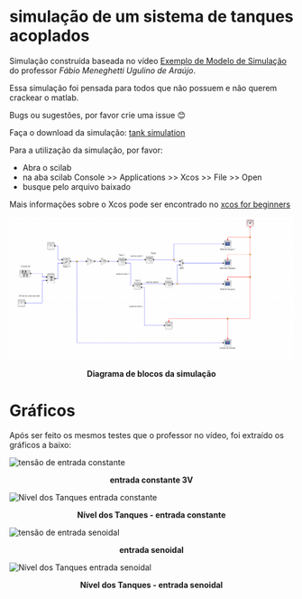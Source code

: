 # simulação de um sistema de tanques acoplados

Simulação construída baseada no vídeo [Exemplo de Modelo de Simulação](https://www.youtube.com/watch?v=4jh4SQgijSw&ab_channel=ProfessorMeneghetti) do professor _Fábio Meneghetti Ugulino de Araújo_.

Essa simulação foi pensada para todos que não possuem e não querem crackear o matlab.

Bugs ou sugestões, por favor crie uma issue :blush:

Faça o download da simulação: [tank simulation](https://github.com/samuel-cavalcanti/simulacao_de_um_sistema_de_tanques_acoplados/releases/latest/download/tank_simulation.zcos)

Para a utilização da simulação, por favor:

 - Abra o scilab
 - na aba scilab Console >> Applications >> Xcos >> File >> Open
 - busque pelo arquivo baixado

Mais informações sobre o Xcos pode ser encontrado no [xcos for beginners](scilab_Xcos_beginners.pdf)

![Diagrama de blocos](imagens/diagrama%20de%20blocos.png)
<p align="center">
<strong>Diagrama de blocos da simulação</strong>
</p>


# Gráficos

Após ser feito os mesmos testes que o professor no vídeo, foi extraído
os gráficos a baixo:



![tensão de entrada constante](imagens/tensão%20de%20entrada%20constante.png)
<p align="center">
<strong>entrada constante 3V</strong>
</p>

![Nível dos Tanques entrada constante](imagens/Nível%20dos%20Tanques%20entrada%20constante.png)
<p align="center">
<strong>Nível dos Tanques - entrada constante</strong>
</p>

![tensão de entrada senoidal](imagens/tensão%20de%20entrada%20senoidal.png)
<p align="center">
<strong>entrada senoidal</strong>
</p>

![Nível dos Tanques entrada senoidal](imagens/Nível%20dos%20Tanques%20entrada%20senoidal.png)
<p align="center">
<strong>Nível dos Tanques - entrada senoidal</strong>
</p>